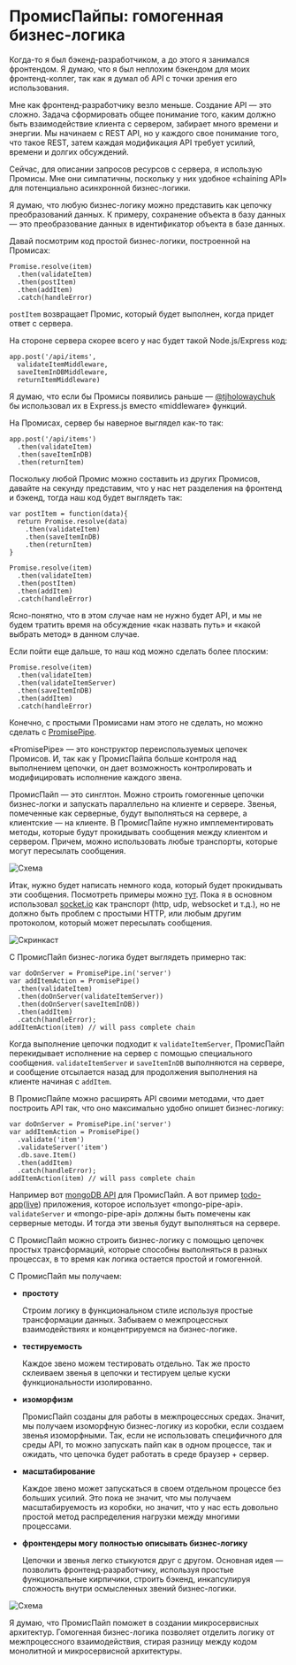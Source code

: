 # ПромисПайпы: гомогенная бизнес-логика

Когда-то я был бэкенд-разработчиком, а до этого я занимался фронтендом. Я думаю, что я был неплохим бэкендом для моих фронтенд-коллег, так как я думал об API с точки зрения его использования.

Мне как фронтенд-разработчику везло меньше. Создание API — это сложно. Задача сформировать общее понимание того, каким должно быть взаимодействие клиента с сервером, забирает много времени и энергии. Мы начинаем с REST API, но у каждого свое понимание того, что такое REST, затем каждая модификация API требует усилий, времени и долгих обсуждений.

Сейчас, для описании запросов ресурсов с сервера, я использую Промисы. Мне они симпатичны, поскольку у них удобное «chaining API» для потенциально асинхронной бизнес-логики.

Я думаю, что любую бизнес-логику можно представить как цепочку преобразований данных. К примеру, сохранение объекта в базу данных — это преобразование данных в идентификатор объекта в базе данных.

Давай посмотрим код простой бизнес-логики, построенной на Промисах:

    Promise.resolve(item)
      .then(validateItem)
      .then(postItem)
      .then(addItem)
      .catch(handleError)


`postItem` возвращает Промис, который будет выполнен, когда придет ответ с сервера.

На стороне сервера скорее всего у нас будет такой Node.js/Express код:

    app.post('/api/items',
      validateItemMiddleware,
      saveItemInDBMiddleware,
      returnItemMiddleware)

Я думаю, что если бы Промисы появились раньше — [@tjholowaychuk][1] бы использовал их в Express.js вместо «middleware» функций.

На Промисах, сервер бы наверное выглядел как-то так:

    app.post('/api/items')
      .then(validateItem)
      .then(saveItemInDB)
      .then(returnItem)

Поскольку любой Промис можно составить из других Промисов, давайте на секунду представим, что у нас нет разделения на фронтенд и бэкенд, тогда наш код будет выглядеть так:

    var postItem = function(data){
      return Promise.resolve(data)
        .then(validateItem)
        .then(saveItemInDB)
        .then(returnItem)
    }

    Promise.resolve(item)
      .then(validateItem)
      .then(postItem)
      .then(addItem)
      .catch(handleError)

Ясно-понятно, что в этом случае нам не нужно будет API, и мы не будем тратить время на обсуждение «как назвать путь» и «какой выбрать метод» в данном случае.

Если пойти еще дальше, то наш код можно сделать более плоским:


    Promise.resolve(item)
      .then(validateItem)
      .then(validateItemServer)
      .then(saveItemInDB)
      .then(addItem)
      .catch(handleError)

Конечно, с простыми Промисами нам этого не сделать, но можно сделать с
[PromisePipe][2].

«PromisePipe» — это конструктор переиспользуемых цепочек Промисов. И, так как у ПромисПайпа больше контроля над выполнением цепочки, он дает возможность контролировать и модифицировать исполнение каждого звена.

ПромисПайп — это синглтон. Можно строить гомогенные цепочки бизнес-логки и запускать параллельно на клиенте и сервере. Звенья, помеченные как серверные, будут выполняться на сервере, а клиентские — на клиенте. В ПромисПайпе нужно имплементировать методы, которые будут прокидывать сообщения между клиентом и сервером. Причем, можно использовать любые транспорты, которые могут пересылать сообщения.

![Схема][Схема работы ПромисПайпов]

Итак, нужно будет написать немного кода, который будет прокидывать эти сообщения. Посмотреть примеры можно [тут][3]. Пока я в основном использовал [socket.io][4] как транспорт (http, udp, websocket и т.д.), но не должно быть проблем с простыми HTTP, или любым другим протоколом, который может пересылать сообщения.

![Скринкаст][Пример работы ПромисПайпов]

C ПромисПайп бизнес-логика будет выглядеть примерно так:

    var doOnServer = PromisePipe.in('server')
    var addItemAction = PromisePipe()
      .then(validateItem)
      .then(doOnServer(validateItemServer))
      .then(doOnServer(saveItemInDB))
      .then(addItem)
      .catch(handleError);
    addItemAction(item) // will pass complete chain

Когда выполнение цепочки подходит к `validateItemServer`, ПромисПайп перекидывает исполнение на сервер с помощью специального сообщения. `validateItemServer` и `saveItemInDB` выполняются на сервере, и сообщение отсылается назад для продолжения выполнения на клиенте начиная с `addItem`.

В ПромисПайпе можно расширять API своими методами, что дает построить API так, что оно максимально удобно опишет бизнес-логику:

    var doOnServer = PromisePipe.in('server')
    var addItemAction = PromisePipe()
      .validate('item')
      .validateServer('item')
      .db.save.Item()
      .then(addItem)
      .catch(handleError);
    addItemAction(item) // will pass complete chain

Например вот [mongoDB API][5]  для ПромисПайп. А вот пример [todo-app][6]([live][7]) приложения, которое использует «mongo-pipe-api». `validateServer` и «mongo-pipe-api» должны быть помечены как серверные методы. И тогда эти звенья будут выполняться на сервере.

С ПромисПайп можно строить бизнес-логику с помощью цепочек простых трансформаций, которые способны выполняться в разных процессах, в то время как логика остается простой и гомогенной.

С ПромисПайп мы получаем:

* **простоту**

    Строим логику в функциональном стиле используя простые трансформации данных. Забываем о межпроцессных взаимодействиях и концентрируемся на бизнес-логике.

* **тестируемость**

	Каждое звено можем тестировать отдельно. Так же просто склеиваем звенья в цепочки и тестируем целые куски функциональности изолированно.

* **изоморфизм**

	ПромисПайп созданы для работы в межпроцессных средах. Значит, мы получаем изоморфную бизнес-логику из коробки, если создаем звенья изоморфными. Так, если не использовать специфичного для среды API, то можно запускать пайп как в одном процессе, так и ожидать, что цепочка будет работать в среде браузер + сервер.

* **масштабирование**

    Каждое звено может запускаться в своем отдельном процессе без больших усилий. Это пока не значит, что мы получаем масштабируемость из коробки, но значит, что у нас есть довольно простой метод распределения нагрузки между многими процессами.

* **фронтендеры могу полностью описывать бизнес-логику**

    Цепочки и звенья легко стыкуются друг с другом. Основная идея — позволить фронтенд-разработчику, используя простые функциональные кирпичики, строить бэкенд, инкапсулируя сложность внутри осмысленных звений бизнес-логики.

![Схема][Схема выполнение гомогенного кода]

Я думаю, что ПромисПайп поможет в создании микросервисных архитектур. Гомогенная бизнес-логика позволяет отделить логику от межпроцессного взаимодействия, стирая разницу между кодом монолитной и микросервисной архитектуры.

 [1]: https://twitter.com/tjholowaychuk
 [2]: https://github.com/edjafarov/PromisePipe
 [3]: https://github.com/edjafarov/PromisePipe/tree/master/example/simple
 [4]: http://socket.io/
 [5]: https://github.com/edjafarov/mongo-pipe-api
 [6]: https://github.com/edjafarov/PromisePipe/tree/master/example/mongotodo
 [7]: bit.ly/promisepipe-todo

 [Схема работы ПромисПайпов]: img/PromisePipe.png "Схема работы ПромисПайпов"
 [Схема выполнение гомогенного кода]: img/homogenous-code.png "Схема выполнение гомогенного кода"
 [Пример работы ПромисПайпов]: img/Ck1tyZ5qA8.gif "Пример работы ПромисПайпов"
